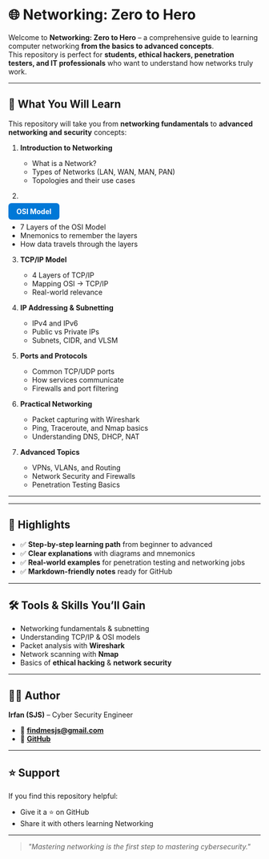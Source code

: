 # 🌐 Networking: Zero to Hero

Welcome to **Networking: Zero to Hero** – a comprehensive guide to learning computer networking **from the basics to advanced concepts**.  
This repository is perfect for **students, ethical hackers, penetration testers, and IT professionals** who want to understand how networks truly work.

---

## 📖 What You Will Learn

This repository will take you from **networking fundamentals** to **advanced networking and security** concepts:

1. **Introduction to Networking**
   - What is a Network?
   - Types of Networks (LAN, WAN, MAN, PAN)
   - Topologies and their use cases

2.  <p>
  <a href="./OSI.md" style="
      background-color:#0078D7;
      color:white;
      padding:8px 16px;
      border-radius:6px;
      text-decoration:none;
      font-weight:bold;">
    OSI Model
  </a>
  </p>

   - 7 Layers of the OSI Model
   - Mnemonics to remember the layers
   - How data travels through the layers

3. **TCP/IP Model**
   - 4 Layers of TCP/IP
   - Mapping OSI → TCP/IP
   - Real-world relevance

4. **IP Addressing & Subnetting**
   - IPv4 and IPv6
   - Public vs Private IPs
   - Subnets, CIDR, and VLSM

5. **Ports and Protocols**
   - Common TCP/UDP ports
   - How services communicate
   - Firewalls and port filtering

6. **Practical Networking**
   - Packet capturing with Wireshark
   - Ping, Traceroute, and Nmap basics
   - Understanding DNS, DHCP, NAT

7. **Advanced Topics**
   - VPNs, VLANs, and Routing
   - Network Security and Firewalls
   - Penetration Testing Basics

---

---

## 📌 Highlights

- ✅ **Step-by-step learning path** from beginner to advanced  
- ✅ **Clear explanations** with diagrams and mnemonics  
- ✅ **Real-world examples** for penetration testing and networking jobs  
- ✅ **Markdown-friendly notes** ready for GitHub  

---

## 🛠 Tools & Skills You’ll Gain

- Networking fundamentals & subnetting  
- Understanding TCP/IP & OSI models  
- Packet analysis with **Wireshark**  
- Network scanning with **Nmap**  
- Basics of **ethical hacking** & **network security**

---

## 👨‍💻 Author

**Irfan (SJS)** – Cyber Security Engineer  
- 📧 **findmesjs@gmail.com**  
- 🔗 **[GitHub](https://github.com/irfan-sec)**  

---

## ⭐ Support

If you find this repository helpful:  
- Give it a ⭐ on GitHub  
- Share it with others learning Networking  

---

> *"Mastering networking is the first step to mastering cybersecurity."*
